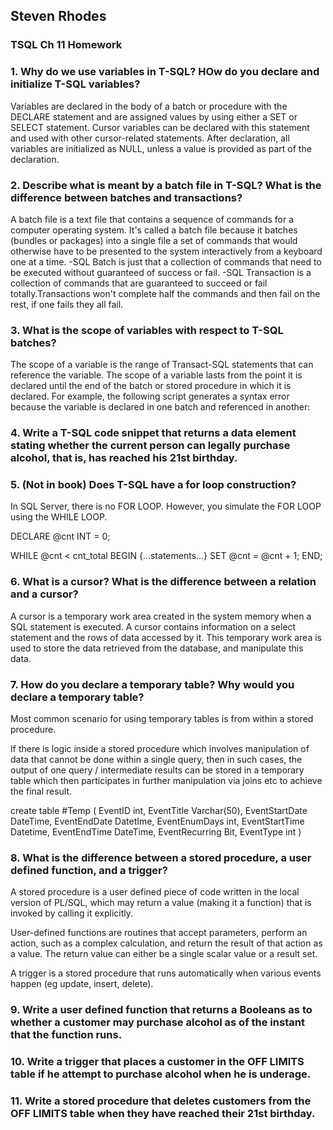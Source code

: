 ## Steven Rhodes
### TSQL Ch 11 Homework

### 1. Why do we use variables in T-SQL? HOw do you declare and initialize T-SQL variables?
Variables are declared in the body of a batch or procedure with the DECLARE statement and are assigned values by using either a SET or SELECT statement. Cursor variables can be declared with this statement and used with other cursor-related statements. After declaration, all variables are initialized as NULL, unless a value is provided as part of the declaration.

### 2. Describe what is meant by a batch file in T-SQL? What is the difference between batches and transactions?
A batch file is a text file that contains a sequence of commands for a computer operating system. It's called a batch file because it batches (bundles or packages) into a single file a set of commands that would otherwise have to be presented to the system interactively from a keyboard one at a time.
-SQL Batch is just that a collection of commands that need to be executed without guaranteed of success or fail.
-SQL Transaction is a collection of commands that are guaranteed to succeed or fail totally.Transactions won't complete half the commands and then fail on the rest, if one fails they all fail.
### 3. What is the scope of variables with respect to T-SQL batches?
The scope of a variable is the range of Transact-SQL statements that can reference the variable. The scope of a variable lasts from the point it is declared until the end of the batch or stored procedure in which it is declared. For example, the following script generates a syntax error because the variable is declared in one batch and referenced in another:

### 4. Write a T-SQL code snippet that returns a data element stating whether the current person can legally purchase alcohol, that is, has reached his 21st birthday.


### 5. (Not in book) Does T-SQL have a for loop construction?
In SQL Server, there is no FOR LOOP. However, you simulate the FOR LOOP using the WHILE LOOP.

DECLARE @cnt INT = 0;

WHILE @cnt < cnt_total
BEGIN
   {...statements...}
   SET @cnt = @cnt + 1;
END;

### 6. What is a cursor? What is the difference between a relation and a cursor?
A cursor is a temporary work area created in the system memory when a SQL statement is executed. A cursor contains information on a select statement and the rows of data accessed by it. This temporary work area is used to store the data retrieved from the database, and manipulate this data.

### 7. How do you declare a temporary table? Why would you declare a temporary table?
Most common scenario for using temporary tables is from within a stored procedure.

If there is logic inside a stored procedure which involves manipulation of data that cannot be done within a single query, then in such cases, the output of one query / intermediate results can be stored in a temporary table which then participates in further manipulation via joins etc to achieve the final result.

create table #Temp
(
    EventID int, 
    EventTitle Varchar(50), 
    EventStartDate DateTime, 
    EventEndDate DatetIme, 
    EventEnumDays int,
    EventStartTime Datetime,
    EventEndTime DateTime, 
    EventRecurring Bit, 
    EventType int
)

### 8. What is the difference between a stored procedure, a user defined function, and a trigger?
A stored procedure is a user defined piece of code written in the local version of PL/SQL, which may return a value (making it a function) that is invoked by calling it explicitly.

User-defined functions are routines that accept parameters, perform an action, such as a complex calculation, and return the result of that action as a value. The return value can either be a single scalar value or a result set.

A trigger is a stored procedure that runs automatically when various events happen (eg update, insert, delete).

### 9. Write a user defined function that returns a Booleans as to whether a customer may purchase alcohol as of the instant that the function runs.


### 10. Write a trigger that places a customer in the OFF LIMITS table if he attempt to purchase alcohol when he is underage.


### 11. Write a stored procedure that deletes customers from the OFF LIMITS table when they have reached their 21st birthday.